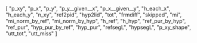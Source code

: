 [
  "p_xy",
  "p_x",
  "p_y",
  "p_y__given__x",
  "p_x__given__y",
  "h_each_x",
  "h_each_y",
  "n_xy",
  "ref2pid",
  "hyp2lid",
  "tot",
  "frmdiff",
  "skipped",
  "mi",
  "mi_norm_by_ref",
  "mi_norm_by_hyp",
  "h_ref",
  "h_hyp",
  "ref_pur_by_hyp",
  "ref_pur",
  "hyp_pur_by_ref",
  "hyp_pur",
  "refsegL",
  "hypsegL",
  "p_xy_shape",
  "utt_tot",
  "utt_miss"
]